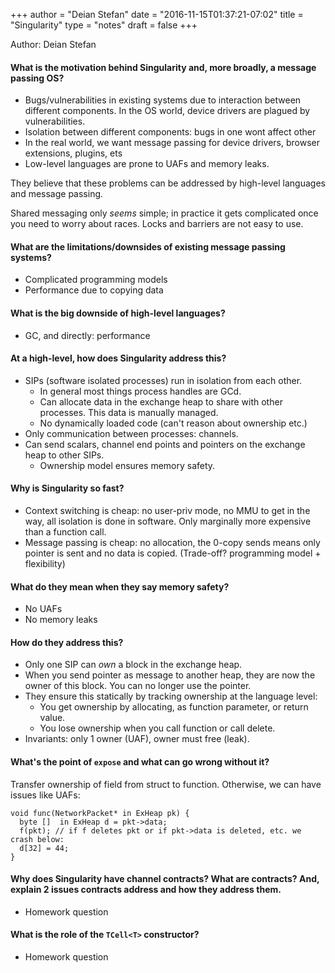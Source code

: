 +++
author = "Deian Stefan"
date = "2016-11-15T01:37:21-07:02"
title = "Singularity"
type = "notes"
draft = false
+++

Author: Deian Stefan

#### What is the motivation behind Singularity and, more broadly, a message passing OS?
- Bugs/vulnerabilities in existing systems due to interaction between different
  components. In the OS world, device drivers are plagued by vulnerabilities.
- Isolation between different components: bugs in one wont affect other
- In the real world, we want message passing for device drivers, browser
  extensions, plugins, ets
- Low-level languages are prone to UAFs and memory leaks.

They believe that these problems can be addressed by high-level languages and message passing.

Shared messaging only _seems_ simple; in practice it gets complicated once you
need to worry about races. Locks and barriers are not easy to use.

#### What are the limitations/downsides of existing message passing systems?

- Complicated programming models
- Performance due to copying data

#### What is the big downside of high-level languages?

- GC, and directly: performance

#### At a high-level, how does Singularity address this?

- SIPs (software isolated processes) run in isolation from each other.
  - In general most things process handles are GCd.
  - Can allocate data in the exchange heap to share with other processes. This
    data is manually managed.
  - No dynamically loaded code (can't reason about ownership etc.)
- Only communication between processes: channels.
- Can send scalars, channel end points and pointers on the exchange heap to
  other SIPs.
  - Ownership model ensures memory safety.

#### Why is Singularity so fast?

- Context switching is cheap: no user-priv mode, no MMU to get in the way, all
  isolation is done in software. Only marginally more expensive than a function
  call.
- Message passing is cheap: no allocation, the 0-copy sends means only pointer
  is sent and no data is copied. (Trade-off? programming model + flexibility)

#### What do they mean when they say memory safety?

- No UAFs
- No memory leaks

#### How do they address this?

- Only one SIP can _own_ a block in the exchange heap.
- When you send pointer as message to another heap, they are now the owner of
  this block. You can no longer use the pointer.
- They ensure this statically by tracking ownership at the language level:
   - You get ownership by allocating, as function parameter, or return value.
   - You lose ownership when you call function or call delete.
- Invariants: only 1 owner (UAF), owner must free (leak).

#### What's the point of `expose` and what can go wrong without it?

Transfer ownership of field from struct to function. Otherwise, we can have
issues like UAFs:

```
void func(NetworkPacket* in ExHeap pk) {
  byte []  in ExHeap d = pkt->data;
  f(pkt); // if f deletes pkt or if pkt->data is deleted, etc. we crash below:
  d[32] = 44;
}
```

#### Why does Singularity have channel contracts? What are contracts? And, explain 2 issues contracts address and how they address them.

- Homework question

#### What is the role of the `TCell<T>` constructor?  

- Homework question
